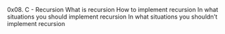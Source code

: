 0x08. C - Recursion
What is recursion
How to implement recursion
In what situations you should implement recursion
In what situations you shouldn’t implement recursion